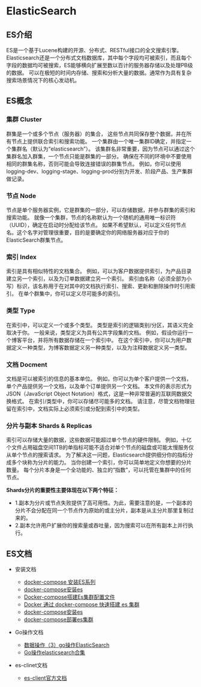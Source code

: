 # ElasticSearch

## ES介绍

ES是一个基于Lucene构建的开源、分布式、RESTful接口的全文搜索引擎。
Elasticsearch还是一个分布式文档数据库，其中每个字段均可被索引，而且每个字段的数据均可被搜索，ES能够横向扩展至数以百计的服务器存储以及处理PB级的数据。
可以在极短的时间内存储、搜索和分析大量的数据。通常作为具有复杂搜索场景情况下的核心发动机。


## ES概念

### 集群 Cluster

群集是一个或多个节点（服务器）的集合， 这些节点共同保存整个数据，并在所有节点上提供联合索引和搜索功能。
一个集群由一个唯一集群ID确定，并指定一个集群名（默认为“elasticsearch”）。
该集群名非常重要，因为节点可以通过这个集群名加入群集，一个节点只能是群集的一部分。
确保在不同的环境中不要使用相同的群集名称，否则可能会导致连接错误的群集节点。
例如，你可以使用logging-dev、logging-stage、logging-prod分别为开发、阶段产品、生产集群做记录。

### 节点 Node

节点是单个服务器实例，它是群集的一部分，可以存储数据，并参与群集的索引和搜索功能。
就像一个集群，节点的名称默认为一个随机的通用唯一标识符（UUID），确定在启动时分配给该节点。
如果不希望默认，可以定义任何节点名。这个名字对管理很重要，目的是要确定你的网络服务器对应于你的ElasticSearch群集节点。

### 索引 Index

索引是具有相似特性的文档集合。
例如，可以为客户数据提供索引，为产品目录建立另一个索引，以及为订单数据建立另一个索引。
索引由名称（必须全部为小写）标识，该名称用于在对其中的文档执行索引、搜索、更新和删除操作时引用索引。
在单个群集中，你可以定义尽可能多的索引。

### 类型 Type

在索引中，可以定义一个或多个类型。
类型是索引的逻辑类别/分区，其语义完全取决于你。
一般来说，类型定义为具有公共字段集的文档。
例如，假设你运行一个博客平台，并将所有数据存储在一个索引中。
在这个索引中，你可以为用户数据定义一种类型，为博客数据定义另一种类型，以及为注释数据定义另一类型。

### 文档 Docment

文档是可以被索引的信息的基本单位。
例如，你可以为单个客户提供一个文档，单个产品提供另一个文档，以及单个订单提供另一个文档。
本文件的表示形式为JSON（JavaScript Object Notation）格式，这是一种非常普遍的互联网数据交换格式。
在索引/类型中，你可以存储尽可能多的文档。
请注意，尽管文档物理驻留在索引中，文档实际上必须索引或分配到索引中的类型。

### 分片与副本 Shards & Replicas

索引可以存储大量的数据，这些数据可能超过单个节点的硬件限制。
例如，十亿个文件占用磁盘空间1TB的单指标可能不适合对单个节点的磁盘或可能太慢服务仅从单个节点的搜索请求。
为了解决这一问题，Elasticsearch提供细分你的指标分成多个块称为分片的能力。
当你创建一个索引，你可以简单地定义你想要的分片数量。
每个分片本身是一个全功能的、独立的“指数”，可以托管在集群中的任何节点。

**Shards分片的重要性主要体现在以下两个特征：**
+ 1.副本为分片或节点失败提供了高可用性。为此，需要注意的是，一个副本的分片不会分配在同一个节点作为原始的或主分片，副本是从主分片那里复制过来的。
+ 2.副本允许用户扩展你的搜索量或吞吐量，因为搜索可以在所有副本上并行执行。



## ES文档

- 安装文档
    - [docker-compose 安装ES系列](https://www.jianshu.com/p/13d6242aee7c)
    - [docker-compose安装es](https://blog.csdn.net/u013078871/article/details/119987073)
    - [Docker-compose搭建Es集群配置文件](https://zhuanlan.zhihu.com/p/240638785)
    - [Docker 通过 docker-compose 快速搭建 es 集群](https://testerhome.com/topics/15874)
    - [docker-compose安装es](https://huaweicloud.csdn.net/63311ac2d3efff3090b522b4.html)
    - [docker-compose部署es集群](https://blog.51cto.com/u_10272167/2730554)

- Go操作文档
    - [数据操作（3）go操作ElasticSearch](https://zhuanlan.zhihu.com/p/347419756)
    - [Go操作elasticsearch合集](https://blog.csdn.net/m0_46937429/article/details/128835220)

- es-clinet文档
    - [es-client官方文档](https://www.yuque.com/baozhiyige-tewwf/ygxv4r)

